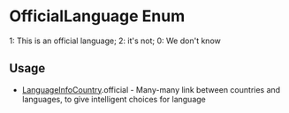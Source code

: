 <properties generated="1" SortOrder="990" />

# OfficialLanguage Enum

1: This is an official language; 2: it&apos;s not; 0: We don&apos;t know


## Usage
* [LanguageInfoCountry](LanguageInfoCountry.md).official - Many-many link between countries and languages, to give intelligent choices for language


